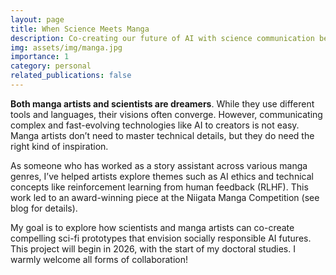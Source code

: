 ```yaml
---
layout: page
title: When Science Meets Manga
description: Co-creating our future of AI with science communication between scientists and manga artists
img: assets/img/manga.jpg
importance: 1
category: personal
related_publications: false
---
```


**Both manga artists and scientists are dreamers**. While they use different tools and languages, their visions often converge. However, communicating complex and fast-evolving technologies like AI to creators is not easy. Manga artists don’t need to master technical details, but they do need the right kind of inspiration.

As someone who has worked as a story assistant across various manga genres, I’ve helped artists explore themes such as AI ethics and technical concepts like reinforcement learning from human feedback (RLHF). This work led to an award-winning piece at the Niigata Manga Competition (see blog for details).

My goal is to explore how scientists and manga artists can co-create compelling sci-fi prototypes that envision socially responsible AI futures. This project will begin in 2026, with the start of my doctoral studies. I warmly welcome all forms of collaboration!
